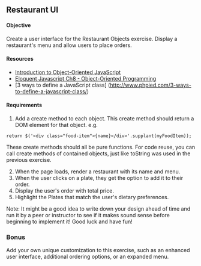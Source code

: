 ## Restaurant UI

#### Objective
Create a user interface for the Restaurant Objects exercise. Display a restaurant's menu and allow users to place orders.

#### Resources
* [Introduction to Object-Oriented JavaScript](https://developer.mozilla.org/en-US/docs/Web/JavaScript/Introduction_to_Object-Oriented_JavaScript)
* [Eloquent Javascript Ch8 - Object-Oriented Programming](http://eloquentjavascript.net/chapter8.html)
* [3 ways to define a JavaScript class] (http://www.phpied.com/3-ways-to-define-a-javascript-class/)

#### Requirements

1. Add a create method to each object. This create method should return a DOM element for that object. 
e.g.

 ```
 return $('<div class="food-item">{name}</div>'.supplant(myFoodItem));
 ```

These create methods should all be pure functions. For code reuse, you can call create methods of contained objects, just like toString was used in the previous exercise.


2. When the page loads, render a restaurant with its name and menu.
3. When the user clicks on a plate, they get the option to add it to their order.
4. Display the user's order with total price.
5. Highlight the Plates that match the user's dietary preferences.


Note: It might be a good idea to write down your design ahead of time and run it by a peer or instructor to see if it makes sound sense before beginning to implement it! Good luck and have fun!

### Bonus

Add your own unique customization to this exercise, such as an enhanced user interface, additional ordering options, or an expanded menu.